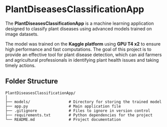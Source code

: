 # PlantDiseasesClassificationApp

The **PlantDiseasesClassificationApp** is a machine learning application designed to classify plant diseases using advanced models trained on image datasets.

The model was trained on the **Kaggle platform** using **GPU T4 x2** to ensure high performance and fast computations. The goal of this project is to provide an effective tool for plant disease detection, which can aid farmers and agricultural professionals in identifying plant health issues and taking timely actions.

## Folder Structure
```plaintext
PlantDiseasesClassificationApp/
│
├── models/                 # Directory for storing the trained model
├── app.py                  # Main application file
├── .gitignore              # Files to ignore in version control
├── requirements.txt        # Python dependencies for the project
└── README.md               # Project documentation
